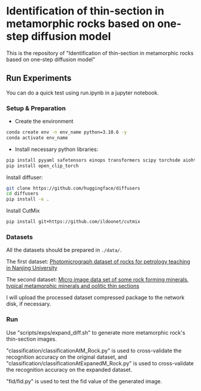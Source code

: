 # Identification of thin-section in metamorphic rocks based on one-step diffusion model
This is the repository of "Identification of thin-section in metamorphic rocks based on one-step diffusion model"

## Run Experiments
You can do a quick test using run.ipynb in a jupyter notebook.
### Setup & Preparation

* Create the environment
```bash
conda create env -n env_name python=3.10.6 -y
conda activate env_name
```

* Install necessary python libraries:
```bash
pip install pyyaml safetensors einops transformers scipy torchsde aiohttp spandrel kornia requests numpy==1.25.0
pip install open_clip_torch
```

Install diffuser:
```bash
git clone https://github.com/huggingface/diffusers
cd diffusers
pip install -e .
```
Install CutMix
```bash
pip install git+https://github.com/ildoonet/cutmix
```

### Datasets
All the datasets should be prepared in `./data/`. 

The first dataset: [Photomicrograph dataset of rocks for petrology teaching in Nanjing University](https://www.scidb.cn/en/detail?dataSetId=732953783604084736&version=V1)

The second dataset: [Micro image data set of some rock forming minerals, typical metamorphic minerals and oolitic thin sections](https://www.scidb.cn/en/detail?dataSetId=684362351280914432)

I will upload the processed dataset compressed package to the network disk, if necessary.

### Run
Use "scripts/exps/expand_diff.sh" to generate more metamorphic rock's thin-section images.

"classification/classificationAtM_Rock.py" is used to cross-validate the recognition accuracy on the original dataset, and "classification/classificationAtExpanedM_Rock.py" is used to cross-validate the recognition accuracy on the expanded dataset.

"fid/fid.py" is used to test the fid value of the generated image.
